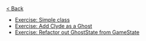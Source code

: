 [< Back](../README.md)

* [Exercise: Simple class](create_class/README.md)
* [Exercise: Add Clyde as a Ghost](make_ghost/README.md)
* [Exercise: Refactor out GhostState from GameState](refactor_out_ghost_state/README.md)
